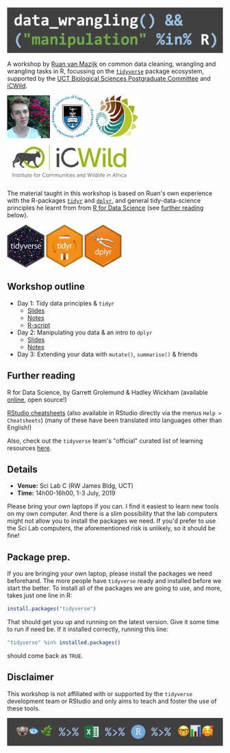 ![](images/header.png)

A workshop by [Ruan van Mazijk](https://rvanmazijk.github.io/about/) on common data cleaning, wrangling and wrangling tasks in R, focussing on the [`tidyverse`](https://www.tidyverse.org/) package ecosystem, supported by the [UCT Biological Sciences Postgraduate Committee](https://uctbioscipg.wixsite.com/uctbioscipg) and [iCWild](http://www.icwild.uct.ac.za/).

<p>
  <img src="images/face.jpg"         height="100px" />
  <img src="images/logos/UCT.png"    height="100px" />
  <img src="images/logos/BIO.png"    height="100px" />
  <img src="images/logos/iCWild.jpg" height="100px" />
</p>

The material taught in this workshop is based on Ruan's own experience with the R-packages [`tidyr`](https://tidyr.tidyverse.org/) and [`dplyr`](https://dplyr.tidyverse.org/), and general tidy-data-science principles he learnt from from [R for Data Science](https://r4ds.had.co.nz/) (see [further reading](https://rvanmazijk.github.io/data-wrangling-workshop/#further-reading) below).

<p>
  <img src="images/logos/hex-tidyverse.png" height="100px" />
  <img src="images/logos/hex-tidyr.png"     height="100px" />
  <img src="images/logos/hex-dplyr.png"     height="100px" />
</p>

## Workshop outline

- Day 1: Tidy data principles & `tidyr`
  - [Slides](slides-and-notes/day-1-slides.pdf)
  - [Notes](slides-and-notes/day-1-notes)
  - [R-script](R/day-1-demo.R)
- Day 2: Manipulating you data & an intro to `dplyr`
  - [Slides](slides-and-notes/day-2-slides.pdf)
  - [Notes](slides-and-notes/day-2-notes)
- Day 3: Extending your data with `mutate()`, `summarise()` & friends

## Further reading

R for Data Science, by Garrett Grolemund & Hadley Wickham (available [online](https://r4ds.had.co.nz/), open source!)

[RStudio cheatsheets](https://www.rstudio.com/resources/cheatsheets/) (also available in RStudio directly via the menus `Help > Cheatsheets`) (many of these have been translated into languages other than English!)

Also, check out the `tidyverse` team's "official" curated list of learning resources [here](https://www.tidyverse.org/learn/).

## Details

- **Venue:** Sci Lab C (RW James Bldg, UCT)
- **Time:** 14h00-16h00, 1-3 July, 2019

Please bring your own laptops if you can. I find it easiest to learn new tools on my own computer. And there is a slim possibility that the lab computers might not allow you to install the packages we need. If you'd prefer to use the Sci Lab computers, the aforementioned risk is unlikely, so it should be fine!

## Package prep.

If you are bringing your own laptop, please install the packages we need beforehand. The more people have `tidyverse` ready and installed before we start the better. To install all of the packages we are going to use, and more, takes just one line in R:

```r
install.packages("tidyverse")
```

That should get you up and running on the latest version. Give it some time to run if need be. If it installed correctly, running this line:

```r
"tidyverse" %in% installed.packages()
```
should come back as `TRUE`.

## Disclaimer

This workshop is not affiliated with or supported by the `tidyverse` development team or RStudio and only aims to teach and foster the use of these tools.

![](images/footer.png)

